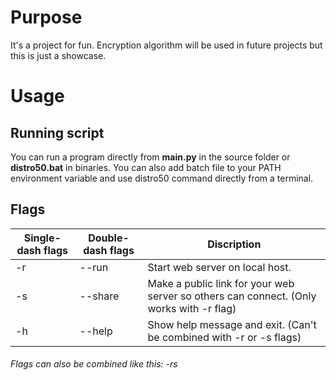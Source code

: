 # Purpose
It's a project for fun. Encryption algorithm will be used in future projects but this is just a showcase.

# Usage
## Running script
You can run a program directly from **main.py** in the source folder or **distro50.bat** in binaries.
You can also add batch file to your PATH environment variable and use distro50 command directly from a terminal.
## Flags
|Single-dash flags |Double-dash flags|Discription|
|------------------|----|-----------|
| -r   |--run|Start web server on local host.|
| -s   |--share|Make a public link for your web server so others can connect. (Only works with -r flag)|TEET|
| -h   |--help|Show help message and exit. (Can't be combined with -r or -s flags)|
###### Flags can also be combined like this: *-rs*
